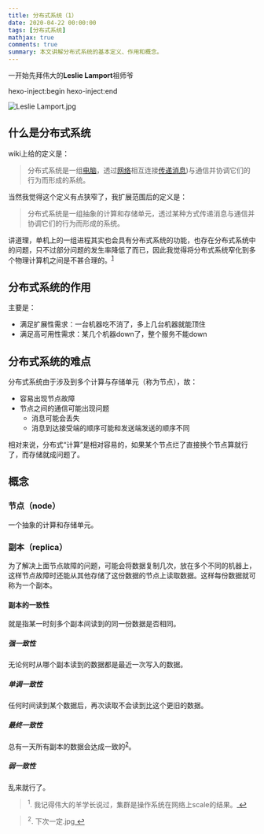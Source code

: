 ```yaml
---
title: 分布式系统（1）
date: 2020-04-22 00:00:00
tags: [分布式系统]
mathjax: true
comments: true
summary: 本文讲解分布式系统的基本定义、作用和概念。
---
```

<p>一开始先拜伟大的<strong>Leslie Lamport</strong>祖师爷</p>
 hexo-inject:begin  hexo-inject:end <p><img alt="Leslie Lamport.jpg" src="https://upload.wikimedia.org/wikipedia/commons/thumb/5/50/Leslie_Lamport.jpg/150px-Leslie_Lamport.jpg"/></p>
<h2 id="什么是分布式系统"><a class="headerlink" href="#什么是分布式系统" title="什么是分布式系统"></a>什么是分布式系统</h2><p>wiki上给的定义是：</p>
<blockquote>
<p>分布式系统是一组<a href="https://zh.wikipedia.org/wiki/電子計算機" rel="noopener" target="_blank">电脑</a>，透过<a href="https://zh.wikipedia.org/wiki/計算機網絡" rel="noopener" target="_blank">网络</a>相互连接<a href="https://zh.wikipedia.org/wiki/訊息傳遞_(軟體" rel="noopener" target="_blank">传递消息</a>)与通信并协调它们的行为而形成的系统。</p>
</blockquote>
<p>当然我觉得这个定义有点狭窄了，我扩展范围后的定义是：</p>
<blockquote>
<p>分布式系统是一组抽象的计算和存储单元，透过某种方式传递消息与通信并协调它们的行为而形成的系统。</p>
</blockquote>
<p>讲道理，单机上的一组进程其实也会具有分布式系统的功能，也存在分布式系统中的问题，只不过部分问题的发生率降低了而已，因此我觉得将分布式系统窄化到多个物理计算机之间是不甚合理的。<sup><a href="#fn_1" id="reffn_1">1</a></sup></p>
<h2 id="分布式系统的作用"><a class="headerlink" href="#分布式系统的作用" title="分布式系统的作用"></a>分布式系统的作用</h2><p>主要是：</p>
<ul>
<li>满足扩展性需求：一台机器吃不消了，多上几台机器就能顶住</li>
<li>满足高可用性需求：某几个机器down了，整个服务不能down</li>
</ul>
<h2 id="分布式系统的难点"><a class="headerlink" href="#分布式系统的难点" title="分布式系统的难点"></a>分布式系统的难点</h2><p>分布式系统由于涉及到多个计算与存储单元（称为节点），故：</p>
<ul>
<li>容易出现节点故障</li>
<li>节点之间的通信可能出现问题<ul>
<li>消息可能会丢失</li>
<li>消息到达接受端的顺序可能和发送端发送的顺序不同</li>
</ul>
</li>
</ul>
<p>相对来说，分布式“计算”是相对容易的，如果某个节点烂了直接换个节点算就行了，而存储就成问题了。</p>
<h2 id="概念"><a class="headerlink" href="#概念" title="概念"></a>概念</h2><h3 id="节点（node）"><a class="headerlink" href="#节点（node）" title="节点（node）"></a>节点（node）</h3><p>一个抽象的计算和存储单元。</p>
<h3 id="副本（replica）"><a class="headerlink" href="#副本（replica）" title="副本（replica）"></a>副本（replica）</h3><p>为了解决上面节点故障的问题，可能会将数据复制几次，放在多个不同的机器上，这样节点故障时还能从其他存储了这份数据的节点上读取数据。这样每份数据就可称为一个副本。</p>
<h4 id="副本的一致性"><a class="headerlink" href="#副本的一致性" title="副本的一致性"></a>副本的一致性</h4><p>就是指某一时刻多个副本间读到的同一份数据是否相同。</p>
<h5 id="强一致性"><a class="headerlink" href="#强一致性" title="强一致性"></a>强一致性</h5><p>无论何时从哪个副本读到的数据都是最近一次写入的数据。</p>
<h5 id="单调一致性"><a class="headerlink" href="#单调一致性" title="单调一致性"></a>单调一致性</h5><p>任何时间读到某个数据后，再次读取不会读到比这个更旧的数据。</p>
<h5 id="最终一致性"><a class="headerlink" href="#最终一致性" title="最终一致性"></a>最终一致性</h5><p>总有一天所有副本的数据会达成一致的<sup><a href="#fn_2" id="reffn_2">2</a></sup>。</p>
<h5 id="弱一致性"><a class="headerlink" href="#弱一致性" title="弱一致性"></a>弱一致性</h5><p>乱来就行了。</p>
<blockquote id="fn_1">
<sup>1</sup>. 我记得伟大的羊学长说过，集群是操作系统在网络上scale的结果。<a href="#reffn_1" title="Jump back to footnote [1] in the text."> ↩</a>
</blockquote>
<blockquote id="fn_2">
<sup>2</sup>. 下次一定.jpg<a href="#reffn_2" title="Jump back to footnote [2] in the text."> ↩</a>
</blockquote>

